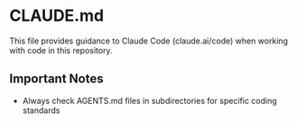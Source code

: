# CLAUDE.md

This file provides guidance to Claude Code (claude.ai/code) when working with code in this repository.

## Important Notes

- Always check AGENTS.md files in subdirectories for specific coding standards
